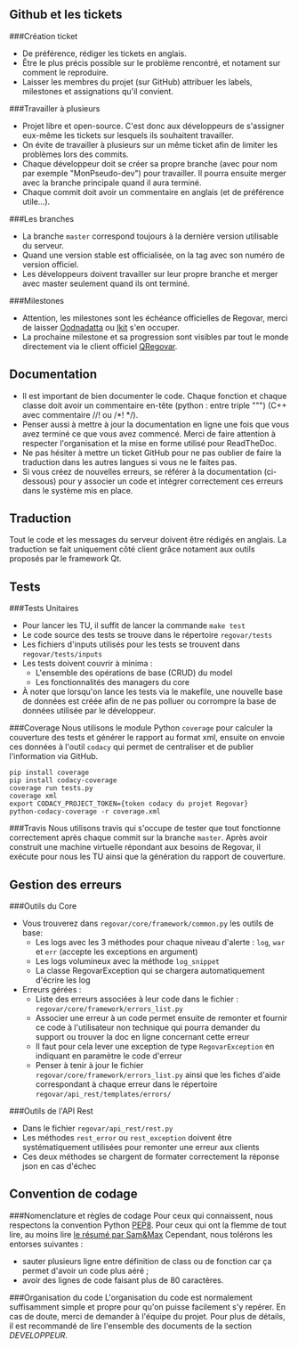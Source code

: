
## Github et les tickets
###Création ticket
 * De préférence, rédiger les tickets en anglais.
 * Être le plus précis possible sur le problème rencontré, et notament sur comment le reproduire.
 * Laisser les membres du projet (sur GitHub) attribuer les labels, milestones et assignations qu'il convient.

###Travailler à plusieurs
 * Projet libre et open-source. C'est donc aux développeurs de s'assigner eux-même les tickets sur lesquels ils souhaitent travailler.
 * On évite de travailler à plusieurs sur un même ticket afin de limiter les problèmes lors des commits.
 * Chaque développeur doit se créer sa propre branche (avec pour nom par exemple "MonPseudo-dev") pour travailler. Il pourra ensuite merger avec la branche principale quand il aura terminé.
 * Chaque commit doit avoir un commentaire en anglais (et de préférence utile...).

###Les branches
 * La branche `master` correspond toujours à la dernière version utilisable du serveur.
 * Quand une version stable est officialisée, on la tag avec son numéro de version officiel.
 * Les développeurs doivent travailler sur leur propre branche et merger avec master seulement quand ils ont terminé.

###Milestones
 * Attention, les milestones sont les échéance officielles de Regovar, merci de laisser [Oodnadatta](https://github.com/Oodnadatta) ou [Ikit](https://github.com/ikit) s'en occuper.
 * La prochaine milestone et sa progression sont visibles par tout le monde directement via le client officiel [QRegovar](https://github.com/REGOVAR/QRegovar).


## Documentation
 * Il est important de bien documenter le code. Chaque fonction et chaque classe doit avoir un commentaire en-tête (python : entre triple """) (C++ avec commentaire //! ou /\*! \*/).
 * Penser aussi à mettre à jour la documentation en ligne une fois que vous avez terminé ce que vous avez commencé. Merci de faire attention à respecter l'organisation et la mise en forme utilisé pour ReadTheDoc.
 * Ne pas hésiter à mettre un ticket GitHub pour ne pas oublier de faire la traduction dans les autres langues si vous ne le faites pas.
 * Si vous créez de nouvelles erreurs, se référer à la documentation (ci-dessous) pour y associer un code et intégrer correctement ces erreurs dans le système mis en place.
 
 
## Traduction
Tout le code et les messages du serveur doivent être rédigés en anglais. La traduction se fait uniquement côté client grâce notament aux outils proposés par le framework Qt.


## Tests
###Tests Unitaires
 * Pour lancer les TU, il suffit de lancer la commande `make test`
 * Le code source des tests se trouve dans le répertoire `regovar/tests`
 * Les fichiers d'inputs utilisés pour les tests se trouvent dans `regovar/tests/inputs`
 * Les tests doivent couvrir à minima :
     * L'ensemble des opérations de base (CRUD) du model
     * Les fonctionnalités des managers du core
 * À noter que lorsqu'on lance les tests via le makefile, une nouvelle base de données est créée afin de ne pas polluer ou corrompre la base de données utilisée par le développeur.


###Coverage
Nous utilisons le module Python `coverage` pour calculer la couverture des tests et générer le rapport au format xml, ensuite on envoie ces données à l'outil `codacy` qui permet de centraliser et de publier l'information via GitHub.

```
pip install coverage
pip install codacy-coverage
coverage run tests.py
coverage xml
export CODACY_PROJECT_TOKEN={token codacy du projet Regovar}
python-codacy-coverage -r coverage.xml
```


###Travis
Nous utilisons travis qui s'occupe de tester que tout fonctionne correctement après chaque commit sur la branche `master`. Après avoir construit une machine virtuelle répondant aux besoins de Regovar, il exécute pour nous les TU ainsi que la génération du rapport de couverture.




## Gestion des erreurs
###Outils du Core
 * Vous trouverez dans `regovar/core/framework/common.py` les outils de base:
     * Les logs avec les 3 méthodes pour chaque niveau d'alerte : `log`, `war` et `err` (accepte les exceptions en argument)
     * Les logs volumineux avec la méthode `log_snippet`
     * La classe RegovarException qui se chargera automatiquement d'écrire les log
 * Erreurs gérées :
     * Liste des erreurs associées à leur code dans le fichier : `regovar/core/framework/errors_list.py`
     * Associer une erreur à un code permet ensuite de remonter et fournir ce code à l'utilisateur non technique qui pourra demander du support ou trouver la doc en ligne concernant cette erreur
     * Il faut pour cela lever une exception de type `RegovarException` en indiquant en paramètre le code d'erreur
     * Penser à tenir à jour le fichier `regovar/core/framework/errors_list.py` ainsi que les fiches d'aide correspondant à chaque erreur dans le répertoire `regovar/api_rest/templates/errors/`

###Outils de l'API Rest
 * Dans le fichier `regovar/api_rest/rest.py`
 * Les méthodes `rest_error` ou `rest_exception` doivent être systématiquement utilisées pour remonter une erreur aux clients
 * Ces deux méthodes se chargent de formater correctement la réponse json en cas d'échec


## Convention de codage
###Nomenclature et règles de codage
Pour ceux qui connaissent, nous respectons la convention Python [PEP8](https://www.python.org/dev/peps/pep-0008/). Pour ceux qui ont la flemme de tout lire, au moins lire [le résumé par Sam&Max](http://sametmax.com/le-pep8-en-resume/)
Cependant, nous tolérons les entorses suivantes :

 * sauter plusieurs ligne entre définition de class ou de fonction car ça permet d'avoir un code plus aéré ;
 * avoir des lignes de code faisant plus de 80 caractères.

###Organisation du code
L'organisation du code est normalement suffisamment simple et propre pour qu'on puisse facilement s'y repérer. En cas de doute, merci de demander à l'équipe du projet. Pour plus de détails, il est recommandé de lire l'ensemble des documents de la section *DEVELOPPEUR*.
